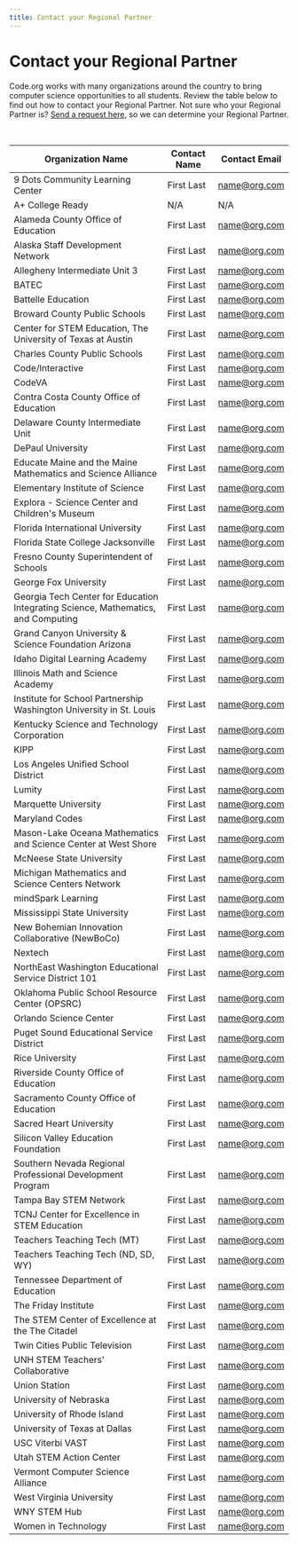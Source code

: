 ```yaml
---
title: Contact your Regional Partner
---
```


# Contact your Regional Partner

Code.org works with many organizations around the country to bring computer science opportunities to all students. Review the table below to find out how to contact your Regional Partner. Not sure who your Regional Partner is? [Send a request here](https://studio.code.org/pd/regional_partner_contact/new), so we can determine your Regional Partner.

<br>

| Organization Name | Contact Name | Contact Email |
|-------------------|--------------|---------------|
| 9 Dots Community Learning Center | First Last | name@org.com |
| A+ College Ready | N/A | N/A |
| Alameda County Office of Education | First Last | name@org.com |
| Alaska Staff Development Network | First Last | name@org.com |
| Allegheny Intermediate Unit 3 | First Last | name@org.com |
| BATEC | First Last | name@org.com |
| Battelle Education | First Last | name@org.com |
| Broward County Public Schools | First Last | name@org.com |
| Center for STEM Education, The University of Texas at Austin | First Last | name@org.com |
| Charles County Public Schools | First Last | name@org.com |
| Code/Interactive | First Last | name@org.com |
| CodeVA | First Last | name@org.com |
| Contra Costa County Office of Education | First Last | name@org.com |
| Delaware County Intermediate Unit | First Last | name@org.com |
| DePaul University | First Last | name@org.com |
| Educate Maine and the Maine Mathematics and Science Alliance | First Last | name@org.com |
| Elementary Institute of Science | First Last | name@org.com |
| Explora - Science Center and Children's Museum | First Last | name@org.com |
| Florida International University | First Last | name@org.com |
| Florida State College Jacksonville | First Last | name@org.com |
| Fresno County Superintendent of Schools | First Last | name@org.com |
| George Fox University | First Last | name@org.com |
| Georgia Tech Center for Education Integrating Science, Mathematics, and Computing | First Last | name@org.com |
| Grand Canyon University & Science Foundation Arizona | First Last | name@org.com |
| Idaho Digital Learning Academy | First Last | name@org.com |
| Illinois Math and Science Academy | First Last | name@org.com |
| Institute for School Partnership Washington University in St. Louis | First Last | name@org.com |
| Kentucky Science and Technology Corporation | First Last | name@org.com |
| KIPP | First Last | name@org.com |
| Los Angeles Unified School District | First Last | name@org.com |
| Lumity | First Last | name@org.com |
| Marquette University | First Last | name@org.com |
| Maryland Codes | First Last | name@org.com |
| Mason-Lake Oceana Mathematics and Science Center at West Shore | First Last | name@org.com |
| McNeese State University | First Last | name@org.com |
| Michigan Mathematics and Science Centers Network | First Last | name@org.com |
| mindSpark Learning | First Last | name@org.com |
| Mississippi State University | First Last | name@org.com |
| New Bohemian Innovation Collaborative (NewBoCo) | First Last | name@org.com |
| Nextech | First Last | name@org.com |
| NorthEast Washington Educational Service District 101 | First Last | name@org.com |
| Oklahoma Public School Resource Center (OPSRC) | First Last | name@org.com |
| Orlando Science Center | First Last | name@org.com |
| Puget Sound Educational Service District | First Last | name@org.com |
| Rice University | First Last | name@org.com |
| Riverside County Office of Education | First Last | name@org.com |
| Sacramento County Office of Education | First Last | name@org.com |
| Sacred Heart University | First Last | name@org.com |
| Silicon Valley Education Foundation | First Last | name@org.com |
| Southern Nevada Regional Professional Development Program | First Last | name@org.com |
| Tampa Bay STEM Network | First Last | name@org.com |
| TCNJ Center for Excellence in STEM Education | First Last | name@org.com |
| Teachers Teaching Tech (MT) | First Last | name@org.com |
| Teachers Teaching Tech (ND, SD, WY) | First Last | name@org.com |
| Tennessee Department of Education | First Last | name@org.com |
| The Friday Institute | First Last | name@org.com |
| The STEM Center of Excellence at the The Citadel | First Last | name@org.com |
| Twin Cities Public Television | First Last | name@org.com |
| UNH STEM Teachers' Collaborative | First Last | name@org.com |
| Union Station | First Last | name@org.com |
| University of Nebraska | First Last | name@org.com |
| University of Rhode Island | First Last | name@org.com |
| University of Texas at Dallas | First Last | name@org.com |
| USC Viterbi VAST | First Last | name@org.com |
| Utah STEM Action Center | First Last | name@org.com |
| Vermont Computer Science Alliance | First Last | name@org.com |
| West Virginia University | First Last | name@org.com |
| WNY STEM Hub | First Last | name@org.com |
| Women in Technology | First Last | name@org.com |



